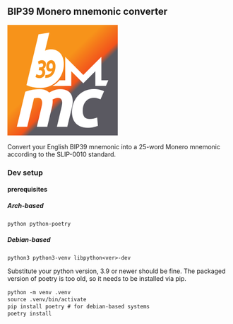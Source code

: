 ## BIP39 Monero mnemonic converter

![logo](img/logo_grad.png)

Convert your English BIP39 mnemonic into a 25-word Monero mnemonic according to the SLIP-0010 standard.

### Dev setup

#### prerequisites

##### Arch-based

`python python-poetry`

##### Debian-based

`python3 python3-venv libpython<ver>-dev`

Substitute your python version, 3.9 or newer should be fine.
The packaged version of poetry is too old, so it needs to be installed via pip.

```shell
python -m venv .venv
source .venv/bin/activate
pip install poetry # for debian-based systems
poetry install
```
